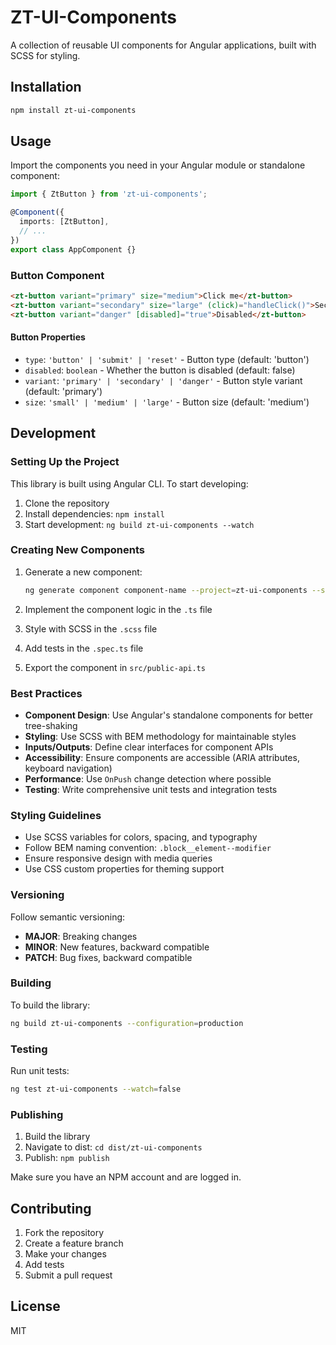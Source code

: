 # ZT-UI-Components

A collection of reusable UI components for Angular applications, built with SCSS for styling.

## Installation

```bash
npm install zt-ui-components
```

## Usage

Import the components you need in your Angular module or standalone component:

```typescript
import { ZtButton } from 'zt-ui-components';

@Component({
  imports: [ZtButton],
  // ...
})
export class AppComponent {}
```

### Button Component

```html
<zt-button variant="primary" size="medium">Click me</zt-button>
<zt-button variant="secondary" size="large" (click)="handleClick()">Secondary</zt-button>
<zt-button variant="danger" [disabled]="true">Disabled</zt-button>
```

#### Button Properties

- `type`: `'button' | 'submit' | 'reset'` - Button type (default: 'button')
- `disabled`: `boolean` - Whether the button is disabled (default: false)
- `variant`: `'primary' | 'secondary' | 'danger'` - Button style variant (default: 'primary')
- `size`: `'small' | 'medium' | 'large'` - Button size (default: 'medium')

## Development

### Setting Up the Project

This library is built using Angular CLI. To start developing:

1. Clone the repository
2. Install dependencies: `npm install`
3. Start development: `ng build zt-ui-components --watch`

### Creating New Components

1. Generate a new component:
   ```bash
   ng generate component component-name --project=zt-ui-components --style=scss
   ```

2. Implement the component logic in the `.ts` file
3. Style with SCSS in the `.scss` file
4. Add tests in the `.spec.ts` file
5. Export the component in `src/public-api.ts`

### Best Practices

- **Component Design**: Use Angular's standalone components for better tree-shaking
- **Styling**: Use SCSS with BEM methodology for maintainable styles
- **Inputs/Outputs**: Define clear interfaces for component APIs
- **Accessibility**: Ensure components are accessible (ARIA attributes, keyboard navigation)
- **Performance**: Use `OnPush` change detection where possible
- **Testing**: Write comprehensive unit tests and integration tests

### Styling Guidelines

- Use SCSS variables for colors, spacing, and typography
- Follow BEM naming convention: `.block__element--modifier`
- Ensure responsive design with media queries
- Use CSS custom properties for theming support

### Versioning

Follow semantic versioning:
- **MAJOR**: Breaking changes
- **MINOR**: New features, backward compatible
- **PATCH**: Bug fixes, backward compatible

### Building

To build the library:

```bash
ng build zt-ui-components --configuration=production
```

### Testing

Run unit tests:

```bash
ng test zt-ui-components --watch=false
```

### Publishing

1. Build the library
2. Navigate to dist: `cd dist/zt-ui-components`
3. Publish: `npm publish`

Make sure you have an NPM account and are logged in.

## Contributing

1. Fork the repository
2. Create a feature branch
3. Make your changes
4. Add tests
5. Submit a pull request

## License

MIT
